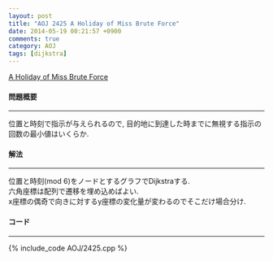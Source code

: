 ```yaml
---
layout: post
title: "AOJ 2425 A Holiday of Miss Brute Force"
date: 2014-05-19 00:21:57 +0900
comments: true
category: AOJ
tags: [dijkstra]
---
```


[A Holiday of Miss Brute Force](http://judge.u-aizu.ac.jp/onlinejudge/description.jsp?id=2425)

#### 問題概要

****

位置と時刻で指示が与えられるので, 目的地に到達した時までに無視する指示の回数の最小値はいくらか.

#### 解法

****

位置と時刻(mod 6)をノードとするグラフでDijkstraする.  
六角座標は配列で遷移を埋め込めばよい.  
x座標の偶奇で向きに対するy座標の変化量が変わるのでそこだけ場合分け.  

#### コード

****

{% include_code AOJ/2425.cpp %}
